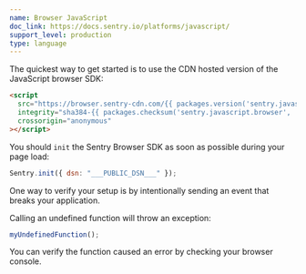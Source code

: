 ```yaml
---
name: Browser JavaScript
doc_link: https://docs.sentry.io/platforms/javascript/
support_level: production
type: language
---
```


The quickest way to get started is to use the CDN hosted version of the JavaScript browser SDK:

```html
<script
  src="https://browser.sentry-cdn.com/{{ packages.version('sentry.javascript.browser') }}/bundle.min.js"
  integrity="sha384-{{ packages.checksum('sentry.javascript.browser', 'bundle.min.js', 'sha384-base64') }}"
  crossorigin="anonymous"
></script>
```

You should `init` the Sentry Browser SDK as soon as possible during your page load:

```javascript
Sentry.init({ dsn: "___PUBLIC_DSN___" });
```

One way to verify your setup is by intentionally sending an event that breaks your application.

Calling an undefined function will throw an exception:

```js
myUndefinedFunction();
```

You can verify the function caused an error by checking your browser console.
